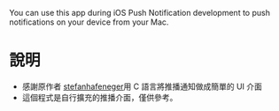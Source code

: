 You can use this app during iOS Push Notification development to push notifications on your device from your Mac.

# 說明
- 感謝原作者 [stefanhafeneger][]用 C 語言將推播通知做成簡單的 UI 介面
- 這個程式是自行擴充的推播介面，僅供參考。


[stefanhafeneger]: https://github.com/stefanhafeneger

